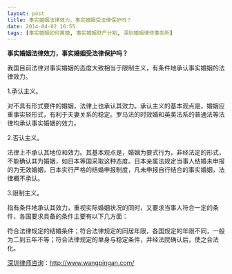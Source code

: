 ```yaml
---
layout: post
title: 事实婚姻法律效力，事实婚姻受法律保护吗？
date: 2014-04-02 10:55
tags: [事实婚姻如何离婚, 事实婚姻财产分割, 深圳婚姻律师事务所]
---
```

<strong>事实婚姻法律效力，事实婚姻受法律保护吗？</strong>

我国目前法律对事实婚姻的态度大致相当于限制主义，有条件地承认事实婚姻的法律效力。

1.承认主义。

对不具有形式要件的婚姻，法律上也承认其效力。承认主义的基本观点是，婚姻应重事实轻形式，有利于夫妻关系的稳定。罗马法的时效婚和英美法系的普通法等法律均承认事实婚姻的效力。

2.否认主义。

法律上不承认其地位和效力。其基本观点是，婚姻为要式行为，非经法定的形式，不能确认其为婚姻，如日本等国采取这种态度。日本亲属法规定当事人结婚未申报的为无效婚姻，日本实行严格的结婚申报制度，凡未申报自行结合的事实婚姻，法律概不承认。

3.限制主义。

指有条件地承认其效力，重视实际婚姻状况的同时，又要求当事人符合一定的条件，各国要求具备的条件主要有以下几方面：

符合法律规定的结婚条件；符合法律规定的同居年限，各国规定的年限不同，一般为二到五年不等；符合法律规定的单身与稳定条件，并经法院确认后，使之合法化。

<a href="http://www.wangpingan.com/">深圳律师咨询</a>：<a href="http://www.wangpingan.com/">http://www.wangpingan.com/</a>

